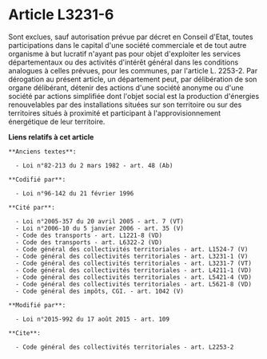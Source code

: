 # Article L3231-6

Sont exclues, sauf autorisation prévue par décret en Conseil d'Etat, toutes participations dans le capital d'une société
commerciale et de tout autre organisme à but lucratif n'ayant pas pour objet d'exploiter les services départementaux ou des
activités d'intérêt général dans les conditions analogues à celles prévues, pour les communes, par l'article L. 2253-2. Par
dérogation au présent article, un département peut, par délibération de son organe délibérant, détenir des actions d'une
société anonyme ou d'une société par actions simplifiée dont l'objet social est la production d'énergies renouvelables par
des installations situées sur son territoire ou sur des territoires situés à proximité et participant à l'approvisionnement
énergétique de leur territoire.

**Liens relatifs à cet article**

	**Anciens textes**:

	  - Loi n°82-213 du 2 mars 1982 - art. 48 (Ab)

	**Codifié par**:

	  - Loi n°96-142 du 21 février 1996

	**Cité par**:

	  - Loi n°2005-357 du 20 avril 2005 - art. 7 (VT)
	  - Loi n°2006-10 du 5 janvier 2006 - art. 35 (V)
	  - Code des transports - art. L1221-8 (VD)
	  - Code des transports - art. L6322-2 (VD)
	  - Code général des collectivités territoriales - art. L1524-7 (V)
	  - Code général des collectivités territoriales - art. L3231-1 (V)
	  - Code général des collectivités territoriales - art. L3231-7 (VT)
	  - Code général des collectivités territoriales - art. L4211-1 (VD)
	  - Code général des collectivités territoriales - art. L5421-4 (VD)
	  - Code général des collectivités territoriales - art. L5621-8 (VD)
	  - Code général des impôts, CGI. - art. 1042 (V)

	**Modifié par**:

	  - Loi n°2015-992 du 17 août 2015 - art. 109

	**Cite**:

	  - Code général des collectivités territoriales - art. L2253-2
